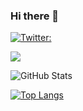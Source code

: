 ### Hi there 👋

<!--
**tecsoc/tecsoc** is a ✨ _special_ ✨ repository because its `README.md` (this file) appears on your GitHub profile.

Here are some ideas to get you started:

- 🔭 I’m currently working on ...
- 🌱 I’m currently learning ...
- 👯 I’m looking to collaborate on ...
- 🤔 I’m looking for help with ...
- 💬 Ask me about ...
- 📫 How to reach me: ...
- 😄 Pronouns: ...
- ⚡ Fun fact: ...
-->

[![Twitter:](https://img.shields.io/twitter/follow/tec2soc?style=social)](https://twitter.com/tec2soc)
<!-- ![Visitors](https://visitor-badge.glitch.me/badge?page_id=tecsoc&left_color=gray&right_color=blue) -->
 
![](https://github-profile-summary-cards.vercel.app/api/cards/profile-details?username=tecsoc&theme=vue)
 
![GitHub Stats](https://github-readme-stats.vercel.app/api?username=tecsoc&show_icons=true)
 
[![Top Langs](https://github-readme-stats.vercel.app/api/top-langs/?username=tecsoc&layout=compact&langs_count=10)](https://github.com/anuraghazra/github-readme-stats)

